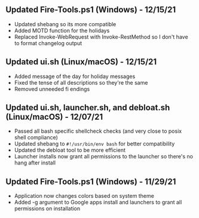 ## Updated Fire-Tools.ps1 (Windows) - 12/15/21
- Updated shebang so its more compatible
- Added MOTD function for the holidays
- Replaced Invoke-WebRequest with Invoke-RestMethod so I don't have to format changelog output

## Updated ui.sh (Linux/macOS) - 12/15/21
- Added message of the day for holiday messages
- Fixed the tense of all descriptions so they're the same
- Removed unneeded fi endings

##  Updated ui.sh, launcher.sh, and debloat.sh (Linux/macOS) - 12/07/21
- Passed all bash specific shellcheck checks (and very close to posix shell compliance)
- Updated shebang to `#!/usr/bin/env bash` for better compatibility
- Updated the debloat tool to be more efficient
- Launcher installs now grant all permissions to the launcher so there's no hang after install

## Updated Fire-Tools.ps1 (Windows) - 11/29/21
- Application now changes colors based on system theme
- Added -g argument to Google apps install and launchers to grant all permissions on installation
